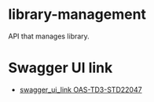 # library-management
API that manages library.

# Swagger UI link

- [swagger_ui_link OAS-TD3-STD22047](https://petstore.swagger.io/?url=https://raw.githubusercontent.com/Ngitangita/OAS-TD1/OAS-TD3-STD22047/docs/api.yml)
